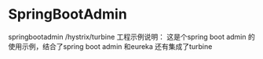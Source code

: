 # SpringBootAdmin
springbootadmin /hystrix/turbine
工程示例说明：
这是个spring boot admin 的使用示例，结合了spring boot admin 和eureka 还有集成了turbine
